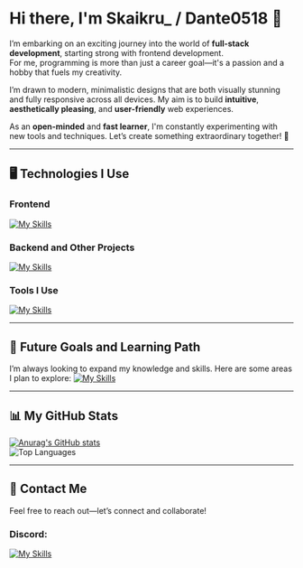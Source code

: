 # Hi there, I'm Skaikru_ / Dante0518 👋

I’m embarking on an exciting journey into the world of **full-stack development**, starting strong with frontend development.  
For me, programming is more than just a career goal—it's a passion and a hobby that fuels my creativity.

I’m drawn to modern, minimalistic designs that are both visually stunning and fully responsive across all devices. My aim is to build **intuitive**, **aesthetically pleasing**, and **user-friendly** web experiences.

As an **open-minded** and **fast learner**, I'm constantly experimenting with new tools and techniques. Let’s create something extraordinary together! 🚀

---

## 🖥️ Technologies I Use

### **Frontend**
[![My Skills](https://skillicons.dev/icons?i=html,css,js,react,vite,tailwind&theme=dark)](https://skillicons.dev)

### **Backend and Other Projects**
[![My Skills](https://skillicons.dev/icons?i=nodejs,python,cs&theme=dark)](https://skillicons.dev)

### **Tools I Use**
[![My Skills](https://skillicons.dev/icons?i=vscode,visualstudio&theme=dark)](https://skillicons.dev)

---

## 🌟 Future Goals and Learning Path
I’m always looking to expand my knowledge and skills. Here are some areas I plan to explore:
[![My Skills](https://skillicons.dev/icons?i=angular,ts,mysql,vue,cpp,azure,unity,unreal&theme=dark)](https://skillicons.dev)


---

## 📊 My GitHub Stats

[![Anurag's GitHub stats](https://github-readme-stats.vercel.app/api?username=skaikru0518&show_icons=true&theme=tokyonight)](https://github.com/anuraghazra/github-readme-stats)  
<img src="https://github-readme-stats.vercel.app/api/top-langs?username=skaikru0518&show_icons=true&locale=en&layout=compact&theme=tokyonight" alt="Top Languages" />

---

## 📨 Contact Me

Feel free to reach out—let’s connect and collaborate!  
### **Discord**:  
[![My Skills](https://skillicons.dev/icons?i=discord&theme=dark)](https://discord.com)
